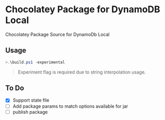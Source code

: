 # Chocolatey Package for DynamoDB Local

Chocolatey Package Source for DynamoDb Local

## Usage

```powershell
>.\build.ps1 -experimental
```

> Experiment flag is required due to string interpolation usage.

## To Do

- [x] Support state file
- [ ] Add package params to match options available for jar
- [ ] publish package
